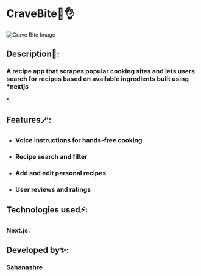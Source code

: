 # CraveBite🤤👌

![Crave Bite Image](https://lh4.googleusercontent.com/proxy/BdbwU3sbQLW5Co2MYOlo4zZN1xpx9Rz9wNxJRiKrJLkFIXNxvP1_2MEMz40krdjshlw4qqwaYQLNNifUJzhk6d5jvLRyvNz_kUCN6FNaO8oNjyLhs3L4zKTUSzyidC9av3DIJG3B4lEnFNfQ-UQrhGZxPAlC)

## Description🌟:
### A recipe app that scrapes popular cooking sites and lets users search for recipes based on available ingredients built using ***nextjs**
*.

## Features🪄:
- ### Voice instructions for hands-free cooking
- ### Recipe search and filter
- ### Add and edit personal recipes
- ### User reviews and ratings

## Technologies used⚡: 
### Next.js.

## Developed by✨:
### Sahanashre
